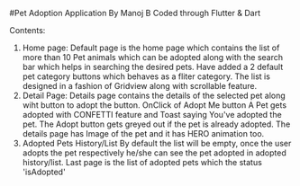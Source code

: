 #Pet Adoption Application By Manoj B Coded through Flutter & Dart

Contents:
1. Home page:
   Default page is the home page which contains the list of more than 10 Pet animals which can be adopted along with the search bar which helps in searching the desired    pets.
   Have added a 2 default pet category buttons which behaves as a fliter category.
   The list is designed in a fashion of Gridview along with scrollable feature.
 2. Detail Page:
    Details page contains the details of the selected pet along wiht button to adopt the button.
    OnClick of Adopt Me button A Pet gets adopted with CONFETTI feature and Toast saying You've adopted the pet.
    The Adopt button gets greyed out if the pet is already adopted.
    The details page has Image of the pet and it has HERO animation too.
 3. Adopted Pets History/List
    By default the list will be empty, once the user adopts the pet respectively he/she can see the pet adopted in adopted history/list.
    Last page is the list of adopted pets which the status 'isAdopted' 
    
    
